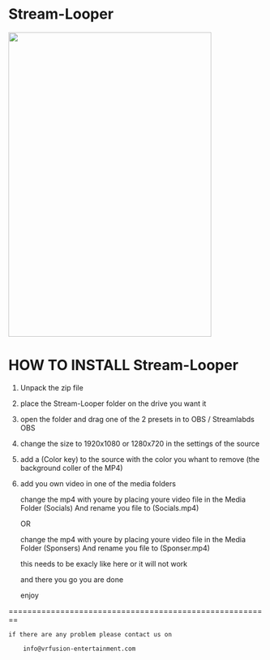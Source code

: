 # Stream-Looper

 <img src="/StreamLooper.png" height="600" width="400">
 
# HOW TO INSTALL Stream-Looper

1. Unpack the zip file
2. place the Stream-Looper folder on the drive you want it 
2. open the folder and drag one of the 2 presets in to OBS / Streamlabds OBS 
3. change the size to 1920x1080 or 1280x720 in the settings of the source
4. add a (Color key) to the source with the color you whant to remove (the background coller of the MP4)
5. add you own video in one of the media folders 

    change the mp4 with youre by placing youre video file in the Media Folder (Socials)
    And rename you file to (Socials.mp4)

    OR

    change the mp4 with youre by placing youre video file in the Media Folder (Sponsers)
    And rename you file to (Sponser.mp4)

    this needs to be exacly like here or it will not work

    and there you go you are done 

    enjoy 
    
 ========================================================
 


    if there are any problem please contact us on 

        info@vrfusion-entertainment.com
